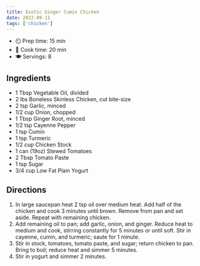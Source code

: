 ```yaml
---
title: Exotic Ginger Cumin Chicken
date: 2022-09-11
tags: ['chicken']
---
```



- ⏲️ Prep time: 15 min
- 🍳 Cook time: 20 min
- 🍽️ Servings: 8

## Ingredients

- 1 Tbsp Vegetable Oil, divided
- 2 lbs Boneless Skinless Chicken, cut bite-size
- 2 tsp Garlic, minced
- 1/2 cup Onion, chopped
- 1 Tbsp Ginger Root, minced
- 1/2 tsp Cayenne Pepper
- 1 tsp Cumin
- 1 tsp Turmeric
- 1/2 cup Chicken Stock
- 1 can (19oz) Stewed Tomatoes
- 2 Tbsp Tomato Paste
- 1 tsp Sugar
- 3/4 cup Low Fat Plain Yogurt

## Directions

1. In large saucepan heat 2 tsp oil over medium heat.  Add half of the chicken and cook 3 minutes until brown. Remove from pan and set aside. Repeat with remaining chicken.
2. Add remaining oil to pan; add garlic, onion, and ginger. Reduce heat to medium and cook, stirring constantly for 5 minutes or until soft.  Stir in cayenne, cumin, and turmeric; saute for 1 minute.
3. Stir in stock, tomatoes, tomato paste, and sugar; return chicken to pan. Bring to boil; reduce heat and simmer 5 minutes.
4.  Stir in yogurt and simmer 2 minutes.
